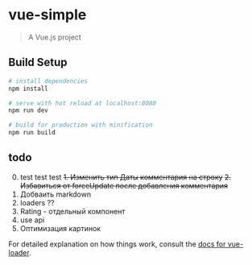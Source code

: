 # vue-simple

> A Vue.js project

## Build Setup

``` bash
# install dependencies
npm install

# serve with hot reload at localhost:8080
npm run dev

# build for production with minification
npm run build
```

## todo
0. test test test
~~1. Изменить тип  Даты комментария на строку~~
~~2. Избавиться от forceUpdate после добавления комментария~~
3. Добваить markdown
4. loaders ??
5. Rating - отдельный компонент
6. use api
7. Оптимизация картинок

For detailed explanation on how things work, consult the [docs for vue-loader](http://vuejs.github.io/vue-loader).
